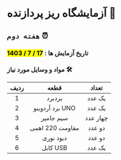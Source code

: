 # آزمایشگاه ریز پردازنده 🔬

## `هفته دوم` ⏰

### تاریخ آزمایش ها : <mark>17 / 7 / 1403</mark>

### مواد و وسایل مورد نیاز 🛠️

| ردیف |       قطعه      |  تعداد |
|:----:|:---------------:|:------:|
|   1  |     بردبرد     | یک عدد |
|   2  | برد آردوینو UNO | یک عدد |
|   3  |    سیم جامپر    | چهار عدد |
|   4  | مقاومت 220 اهمی | دو عدد |
|   5  |    دیود نوری    | دو عدد |
|   6  |     کابل USB    | یک عدد |
